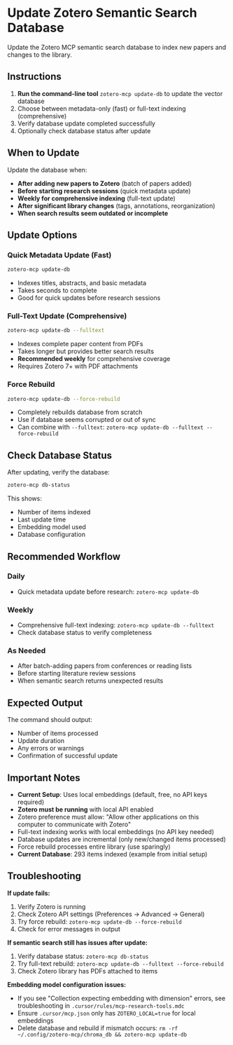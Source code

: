 # Update Zotero Semantic Search Database

Update the Zotero MCP semantic search database to index new papers and changes to the library.

## Instructions

1. **Run the command-line tool** `zotero-mcp update-db` to update the vector database
2. Choose between metadata-only (fast) or full-text indexing (comprehensive)
3. Verify database update completed successfully
4. Optionally check database status after update

## When to Update

Update the database when:
- **After adding new papers to Zotero** (batch of papers added)
- **Before starting research sessions** (quick metadata update)
- **Weekly for comprehensive indexing** (full-text update)
- **After significant library changes** (tags, annotations, reorganization)
- **When search results seem outdated or incomplete**

## Update Options

### Quick Metadata Update (Fast)
```bash
zotero-mcp update-db
```
- Indexes titles, abstracts, and basic metadata
- Takes seconds to complete
- Good for quick updates before research sessions

### Full-Text Update (Comprehensive)
```bash
zotero-mcp update-db --fulltext
```
- Indexes complete paper content from PDFs
- Takes longer but provides better search results
- **Recommended weekly** for comprehensive coverage
- Requires Zotero 7+ with PDF attachments

### Force Rebuild
```bash
zotero-mcp update-db --force-rebuild
```
- Completely rebuilds database from scratch
- Use if database seems corrupted or out of sync
- Can combine with `--fulltext`: `zotero-mcp update-db --fulltext --force-rebuild`

## Check Database Status

After updating, verify the database:
```bash
zotero-mcp db-status
```

This shows:
- Number of items indexed
- Last update time
- Embedding model used
- Database configuration

## Recommended Workflow

### Daily
- Quick metadata update before research: `zotero-mcp update-db`

### Weekly
- Comprehensive full-text indexing: `zotero-mcp update-db --fulltext`
- Check database status to verify completeness

### As Needed
- After batch-adding papers from conferences or reading lists
- Before starting literature review sessions
- When semantic search returns unexpected results

## Expected Output

The command should output:
- Number of items processed
- Update duration
- Any errors or warnings
- Confirmation of successful update

## Important Notes

- **Current Setup**: Uses local embeddings (default, free, no API keys required)
- **Zotero must be running** with local API enabled
- Zotero preference must allow: "Allow other applications on this computer to communicate with Zotero"
- Full-text indexing works with local embeddings (no API key needed)
- Database updates are incremental (only new/changed items processed)
- Force rebuild processes entire library (use sparingly)
- **Current Database**: 293 items indexed (example from initial setup)

## Troubleshooting

**If update fails:**
1. Verify Zotero is running
2. Check Zotero API settings (Preferences → Advanced → General)
3. Try force rebuild: `zotero-mcp update-db --force-rebuild`
4. Check for error messages in output

**If semantic search still has issues after update:**
1. Verify database status: `zotero-mcp db-status`
2. Try full-text rebuild: `zotero-mcp update-db --fulltext --force-rebuild`
3. Check Zotero library has PDFs attached to items

**Embedding model configuration issues:**
- If you see "Collection expecting embedding with dimension" errors, see troubleshooting in `.cursor/rules/mcp-research-tools.mdc`
- Ensure `.cursor/mcp.json` only has `ZOTERO_LOCAL=true` for local embeddings
- Delete database and rebuild if mismatch occurs: `rm -rf ~/.config/zotero-mcp/chroma_db && zotero-mcp update-db`

